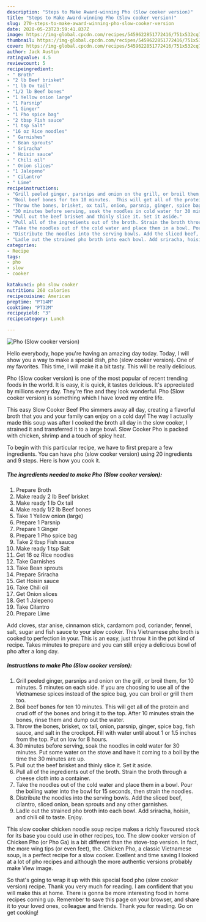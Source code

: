 ```yaml
---
description: "Steps to Make Award-winning Pho (Slow cooker version)"
title: "Steps to Make Award-winning Pho (Slow cooker version)"
slug: 270-steps-to-make-award-winning-pho-slow-cooker-version
date: 2020-05-23T23:59:41.837Z
image: https://img-global.cpcdn.com/recipes/5459622851772416/751x532cq70/pho-slow-cooker-version-recipe-main-photo.jpg
thumbnail: https://img-global.cpcdn.com/recipes/5459622851772416/751x532cq70/pho-slow-cooker-version-recipe-main-photo.jpg
cover: https://img-global.cpcdn.com/recipes/5459622851772416/751x532cq70/pho-slow-cooker-version-recipe-main-photo.jpg
author: Jack Austin
ratingvalue: 4.5
reviewcount: 5
recipeingredient:
- " Broth"
- "2 lb Beef brisket"
- "1 lb Ox tail"
- "1/2 lb Beef bones"
- "1 Yellow onion large"
- "1 Parsnip"
- "1 Ginger"
- "1 Pho spice bag"
- "2 tbsp Fish sauce"
- "1 tsp Salt"
- "16 oz Rice noodles"
- " Garnishes"
- " Bean sprouts"
- " Sriracha"
- " Hoisin sauce"
- " Chili oil"
- " Onion slices"
- "1 Jalepeno"
- " Cilantro"
- " Lime"
recipeinstructions:
- "Grill peeled ginger, parsnips and onion on the grill, or broil them, for 10 minutes. 5 minutes on each side. If you are choosing to use all of the Vietnamese spices instead of the spice bag, you can broil or grill them too."
- "Boil beef bones for ten 10 minutes.  This will get all of the protein and crud off of the bones and bring it to the top. After 10 minutes strain the bones, rinse them and dump out the water."
- "Throw the bones, brisket, ox tail, onion, parsnip, ginger, spice bag, fish sauce, and salt in the crockpot. Fill with water until about 1 or 1.5 inches from the top. Put on low for 8 hours."
- "30 minutes before serving, soak the noodles in cold water for 30 minutes. Put some water on the stove and have it coming to a boil by the time the 30 minutes are up."
- "Pull out the beef brisket and thinly slice it. Set it aside."
- "Pull all of the ingredients out of the broth. Strain the broth through a cheese cloth into a container."
- "Take the noodles out of the cold water and place them in a bowl. Pour the boiling water into the bowl for 15 seconds, then strain the noodles."
- "Distribute the noodles into the serving bowls. Add the sliced beef, cilantro, sliced onion, bean sprouts and any other garnishes."
- "Ladle out the strained pho broth into each bowl. Add sriracha, hoisin, and chili oil to taste. Enjoy."
categories:
- Recipe
tags:
- pho
- slow
- cooker

katakunci: pho slow cooker 
nutrition: 260 calories
recipecuisine: American
preptime: "PT14M"
cooktime: "PT32M"
recipeyield: "3"
recipecategory: Lunch

---
```



![Pho (Slow cooker version)](https://img-global.cpcdn.com/recipes/5459622851772416/751x532cq70/pho-slow-cooker-version-recipe-main-photo.jpg)

Hello everybody, hope you're having an amazing day today. Today, I will show you a way to make a special dish, pho (slow cooker version). One of my favorites. This time, I will make it a bit tasty. This will be really delicious.

Pho (Slow cooker version) is one of the most popular of recent trending foods in the world. It is easy, it is quick, it tastes delicious. It's appreciated by millions every day. They're fine and they look wonderful. Pho (Slow cooker version) is something which I have loved my entire life.

This easy Slow Cooker Beef Pho simmers away all day, creating a flavorful broth that you and your family can enjoy on a cold day! The way I actually made this soup was after I cooked the broth all day in the slow cooker, I strained it and transferred it to a large bowl. Slow Cooker Pho is packed with chicken, shrimp and a touch of spicy heat.


To begin with this particular recipe, we have to first prepare a few ingredients. You can have pho (slow cooker version) using 20 ingredients and 9 steps. Here is how you cook it.

<!--inarticleads1-->

##### The ingredients needed to make Pho (Slow cooker version):

1. Prepare  Broth
1. Make ready 2 lb Beef brisket
1. Make ready 1 lb Ox tail
1. Make ready 1/2 lb Beef bones
1. Take 1 Yellow onion (large)
1. Prepare 1 Parsnip
1. Prepare 1 Ginger
1. Prepare 1 Pho spice bag
1. Take 2 tbsp Fish sauce
1. Make ready 1 tsp Salt
1. Get 16 oz Rice noodles
1. Take  Garnishes
1. Take  Bean sprouts
1. Prepare  Sriracha
1. Get  Hoisin sauce
1. Take  Chili oil
1. Get  Onion slices
1. Get 1 Jalepeno
1. Take  Cilantro
1. Prepare  Lime


Add cloves, star anise, cinnamon stick, cardamom pod, coriander, fennel, salt, sugar and fish sauce to your slow cooker. This Vietnamese pho broth is cooked to perfection in your. This is an easy, just throw it in the pot kind of recipe. Takes minutes to prepare and you can still enjoy a delicious bowl of pho after a long day. 

<!--inarticleads2-->

##### Instructions to make Pho (Slow cooker version):

1. Grill peeled ginger, parsnips and onion on the grill, or broil them, for 10 minutes. 5 minutes on each side. If you are choosing to use all of the Vietnamese spices instead of the spice bag, you can broil or grill them too.
1. Boil beef bones for ten 10 minutes.  This will get all of the protein and crud off of the bones and bring it to the top. After 10 minutes strain the bones, rinse them and dump out the water.
1. Throw the bones, brisket, ox tail, onion, parsnip, ginger, spice bag, fish sauce, and salt in the crockpot. Fill with water until about 1 or 1.5 inches from the top. Put on low for 8 hours.
1. 30 minutes before serving, soak the noodles in cold water for 30 minutes. Put some water on the stove and have it coming to a boil by the time the 30 minutes are up.
1. Pull out the beef brisket and thinly slice it. Set it aside.
1. Pull all of the ingredients out of the broth. Strain the broth through a cheese cloth into a container.
1. Take the noodles out of the cold water and place them in a bowl. Pour the boiling water into the bowl for 15 seconds, then strain the noodles.
1. Distribute the noodles into the serving bowls. Add the sliced beef, cilantro, sliced onion, bean sprouts and any other garnishes.
1. Ladle out the strained pho broth into each bowl. Add sriracha, hoisin, and chili oil to taste. Enjoy.


This slow cooker chicken noodle soup recipe makes a richly flavoured stock for its base you could use in other recipes, too. The slow cooker version of Chicken Pho (or Pho Ga) is a bit different than the stove-top version. In fact, the more wing tips (or even feet), the. Chicken Pho, a classic Vietnamese soup, is a perfect recipe for a slow cooker. Exellent and time saving I looked at a lot of pho recipes and although the more authentic versions probably make View image. 

So that's going to wrap it up with this special food pho (slow cooker version) recipe. Thank you very much for reading. I am confident that you will make this at home. There is gonna be more interesting food in home recipes coming up. Remember to save this page on your browser, and share it to your loved ones, colleague and friends. Thank you for reading. Go on get cooking!

